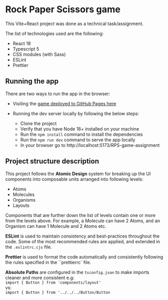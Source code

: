 # Rock Paper Scissors game

This Vite+React project was done as a technical task/assignment.

The list of technologies used are the following:

-   React 18
-   Typescript 5
-   CSS modules (with Sass)
-   ESLint
-   Prettier

## Running the app

There are two ways to run the app in the browser:

-   Visiting the [game deployed to GitHub Pages here](https://whiteady.github.io/RPS-game-assignment)

-   Running the dev server locally by following the below steps:
    -   Clone the project
    -   Verify that you have Node 18+ installed on your machine
    -   Run the `npm install` command to install the dependencies
    -   Run the `npm run dev` command to serve the app locally
    -   In your browser go to http://localhost:5173/RPS-game-assignment

## Project structure description

This project follows the **Atomic Design** system for breaking up the UI components into composable units arranged into following levels:

-   Atoms
-   Molecules
-   Organisms
-   Layouts

Components that are further down the list of levels contain one or more from the levels above. For example, a Molecule can have 2 Atoms, and an Organism can have 1 Molecule and 2 Atoms etc.

**ESLint** is used to maintain consistency and best-practices throughout the code. Some of the most recommended rules are applied, and extended in the `.eslintrc.cjs` file.

**Prettier** is used to format the code automatically and consistently following the rules specified in the ``prettierrc` file.

**Absolute Paths** are configured in the `tsconfig.json` to make imports cleaner and more consistent e.g: <br>
`import { Button } from 'components/layout'`<br>
vs: <br>
`import { Button } from '../../../Button/Button`
